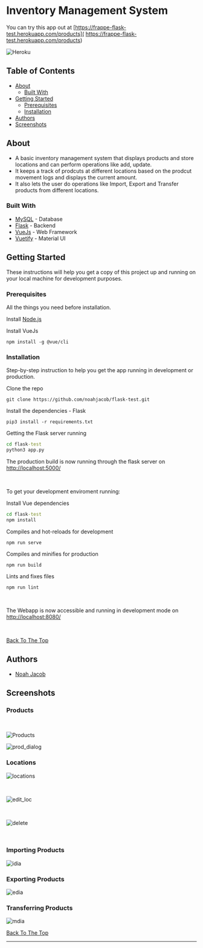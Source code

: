 # Inventory Management System
You can try this app out at [https://frappe-flask-test.herokuapp.com/products](
https://frappe-flask-test.herokuapp.com/products)

![Heroku](https://pyheroku-badge.herokuapp.com/?app=frappe-flask-test&style=flat)


## Table of Contents
* [About](#about)
  * [Built With](#built-with)
* [Getting Started](#getting-started)
  * [Prerequisites](#prerequisites)
  * [Installation](#installation)
* [Authors](#authors)
* [Screenshots](#screenshots)




## About
* A basic inventory management system that displays products and store locations and can perform operations like add, update. 
* It keeps a track of prodcuts at different locations based on the prodcut movement logs and displays the current amount.
* It also lets the user do operations like Import, Export and Transfer products from different locations.

### Built With

- [MySQL](https://dev.mysql.com/doc/) - Database
- [Flask](https://flask.palletsprojects.com/en/1.1.x/) - Backend 
- [VueJs](https://vuejs.org/v2/guide/) - Web Framework
- [Vuetify](https://vuetifyjs.com/en/getting-started/installation/) - Material UI 




## Getting Started
These instructions will help you get a copy of this project up and running on your local machine for development purposes.

### Prerequisites
All the things you need before installation.

Install [Node.js](https://docs.npmjs.com/downloading-and-installing-node-js-and-npm) 

Install VueJs
```
npm install -g @vue/cli
```

### Installation
Step-by-step instruction to help you get the app running in development or production.<br/>

Clone the repo
```
git clone https://github.com/noahjacob/flask-test.git
```
Install the dependencies - Flask
```
pip3 install -r requirements.txt
```

Getting the Flask server running
```bat
cd flask-test
python3 app.py
```
The production build is now running through the flask server on [http://localhost:5000/](http://localhost:5000/)

<br/>

To get your development enviroment running:

Install Vue dependencies

```bat
cd flask-test
npm install
```
Compiles and hot-reloads for development

```
npm run serve
```
Compiles and minifies for production

```
npm run build
```
Lints and fixes files

```
npm run lint
```

<br/>

The Webapp is now accessible and running in development mode on [http://localhost:8080/](http://localhost:8080/)

<br/>

[Back To The Top](#table-of-contents)

## Authors
- [Noah Jacob](https://github.com/noahjacob)

## Screenshots
### Products
<br/>

![Products](/screenshots/products.png)
<br/>

![prod_dialog](/screenshots/prods.png)

### Locations
![locations](/screenshots/locations.png)

<br/>

![edit_loc](/screenshots/edit_loc.png)

<br/>

![delete](/screenshots/del.png)

<br/>

### Importing Products
![idia](/screenshots/import.png)
<br/>

### Exporting Products
![edia](/screenshots/export.png)
<br/>

### Transferring Products
![mdia](/screenshots/transfer.png)

[Back To The Top](#table-of-contents)

---



